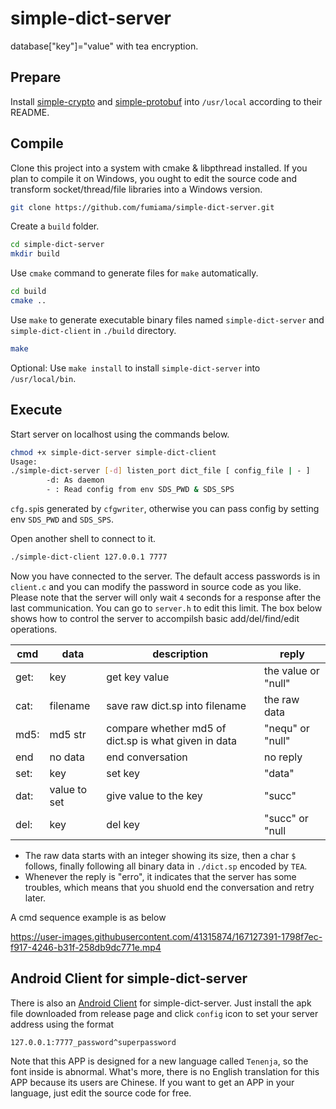 # simple-dict-server
database["key"]="value" with tea encryption.

## Prepare
Install [simple-crypto](https://github.com/fumiama/simple-crypto) and [simple-protobuf](https://github.com/fumiama/simple-protobuf) into `/usr/local` according to their README.

## Compile
Clone this project into a system with cmake & libpthread installed.
If you plan to compile it on Windows, you ought to edit the source code and transform socket/thread/file libraries into a Windows version.
```bash
git clone https://github.com/fumiama/simple-dict-server.git
```
Create a `build` folder.
```bash
cd simple-dict-server
mkdir build
```
Use `cmake` command to generate files for `make` automatically.
```bash
cd build
cmake ..
```
Use `make` to generate executable binary files named `simple-dict-server` and `simple-dict-client` in `./build` directory.
```bash
make
```
Optional: Use `make install` to install `simple-dict-server` into `/usr/local/bin`.

## Execute
Start server on localhost using the commands below.
```bash
chmod +x simple-dict-server simple-dict-client
Usage:
./simple-dict-server [-d] listen_port dict_file [ config_file | - ]
        -d: As daemon
        - : Read config from env SDS_PWD & SDS_SPS
```
`cfg.sp`is generated by `cfgwriter`, otherwise you can pass config by setting env `SDS_PWD` and `SDS_SPS`.

Open another shell to connect to it.
```bash
./simple-dict-client 127.0.0.1 7777
```
Now you have connected to the server. The default access passwords is in `client.c` and you can modify the password in source code as you like. Please note that the server will only wait `4` seconds for a response after the last communication. You can go to `server.h` to edit this limit. The box below shows how to control the server to accompilsh basic add/del/find/edit operations.

|  cmd  |  data  |  description  |  reply  |
|  ----  | ----  | ----  | ----- |
| get:  | key | get key value | the value or "null" |
| cat:  | filename | save raw dict.sp into filename | the raw data |
| md5:  | md5 str | compare whether md5 of dict.sp is what given in data | "nequ" or "null" |
| end   | no data  | end conversation | no reply |
| set:  | key | set key | "data" |
| dat:  | value to set | give value to the key | "succ" |
| del:  | key | del key | "succ" or "null |

- The raw data starts with an integer showing its size, then a char `$` follows, finally following all binary data in `./dict.sp` encoded by `TEA`.
- Whenever the reply is "erro", it indicates that the server has some troubles, which means that you shuold end the conversation and retry later.

A cmd sequence example is as below

https://user-images.githubusercontent.com/41315874/167127391-1798f7ec-f917-4246-b31f-258db9dc771e.mp4

## Android Client for simple-dict-server
There is also an [Android Client](https://github.com/fumiama/simple-dict-android) for simple-dict-server. Just install the apk file downloaded from release page and click `config` icon to set your server address using the format
```
127.0.0.1:7777_password^superpassword
```
Note that this APP is designed for a new language called `Tenenja`, so the font inside is abnormal. What's more, there is no English translation for this APP because its users are Chinese. If you want to get an APP in your language, just edit the source code for free.